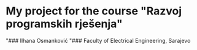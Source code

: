 # My project for the course "Razvoj programskih rješenja"


"### Ilhana Osmanković
"### Faculty of Electrical Engineering, Sarajevo


